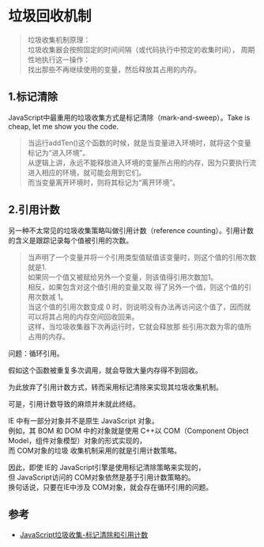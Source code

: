 # 垃圾回收机制
>垃圾收集机制原理：  
垃圾收集器会按照固定的时间间隔（或代码执行中预定的收集时间）， 周期性地执行这一操作：  
找出那些不再继续使用的变量，然后释放其占用的内存。


## 1.标记清除

JavaScript中最重用的垃圾收集方式是标记清除（mark-and-sweep）。Take is cheap, let me show you the code.

 

>当运行addTen()这个函数的时候，就是当变量进入环境时，就将这个变量标记为“进入环境”。    
从逻辑上讲，永远不能释放进入环境的变量所占用的内存，因为只要执行流进入相应的环境，就可能会用到它们。  
而当变量离开环境时，则将其标记为“离开环境”。



## 2.引用计数

另一种不太常见的垃圾收集策略叫做引用计数（reference counting）。引用计数的含义是跟踪记录每个值被引用的次数。

>当声明了一个变量并将一个引用类型值赋值该变量时，则这个值的引用次数就是1.  
如果同一个值又被赋给另外一个变量，则该值得引用次数加1。  
相反，如果包含对这个值引用的变量又取 得了另外一个值，则这个值的引用次数减 1。  
当这个值的引用次数变成 0  时，则说明没有办法再访问这个值了，因而就可以将其占用的内存空间回收回来。  
这样，当垃圾收集器下次再运行时，它就会释放那 些引用次数为零的值所占用的内存。 

问题：循环引用。

假如这个函数被重复多次调用，就会导致大量内存得不到回收。  

为此放弃了引用计数方式，转而采用标记清除来实现其垃圾收集机制。  

可是，引用计数导致的麻烦并未就此终结。

IE 中有一部分对象并不是原生 JavaScript 对象。  
例如，其 BOM 和 DOM 中的对象就是使用 C++以 COM（Component Object Model，组件对象模型）对象的形式实现的，  
而 COM对象的垃圾 收集机制采用的就是引用计数策略。

因此，即使 IE的 JavaScript引擎是使用标记清除策略来实现的，  
但 JavaScript访问的 COM对象依然是基于引用计数策略的。  
换句话说，只要在IE中涉及 COM对象，就会存在循环引用的问题。

## 参考
- [JavaScript垃圾收集-标记清除和引用计数](https://www.cnblogs.com/scottjeremy/p/6870729.html)
